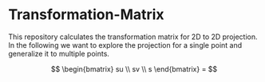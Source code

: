 # Transformation-Matrix
This repository calculates the transformation matrix for 2D to 2D projection. In the following we want to explore the projection for a single point and generalize it to multiple points.

```math
  \begin{bmatrix} 
    su \\ 
    sv \\ 
    s
  \end{bmatrix} = 
```


